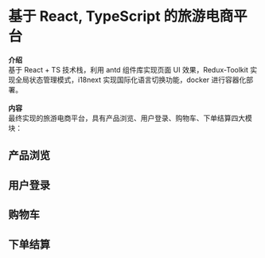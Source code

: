 # 基于 React, TypeScript 的旅游电商平台
**介绍**\
基于 React + TS 技术栈，利用 antd 组件库实现页面 UI 效果，Redux-Toolkit 实现全局状态管理模式，i18next 实现国际化语言切换功能，docker 进行容器化部署。\
\
**内容**\
最终实现的旅游电商平台，具有产品浏览、用户登录、购物车、下单结算四大模块：

## 产品浏览


## 用户登录


## 购物车


## 下单结算

